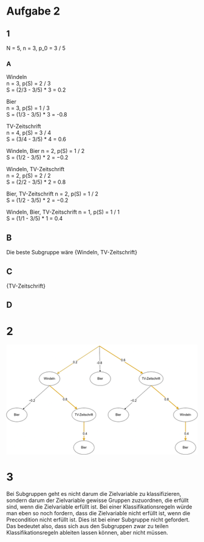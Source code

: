 # Aufgabe 2

## 1
N = 5, n = 3, p_0 = 3 / 5

### A
Windeln  
n = 3, p(S) = 2 / 3  
S = (2/3 - 3/5) * 3 = 0.2  

Bier  
n = 3, p(S) = 1 / 3  
S = (1/3 - 3/5) * 3 = -0.8

TV-Zeitschrift  
n = 4, p(S) = 3 / 4  
S = (3/4 - 3/5) * 4 = 0.6  


Windeln, Bier
n = 2, p(S) = 1 / 2  
S = (1/2 - 3/5) * 2 = −0.2  

Windeln, TV-Zeitschrift  
n = 2, p(S) = 2 / 2  
S = (2/2 - 3/5) * 2 = 0.8  

Bier, TV-Zeitschrift
n = 2, p(S) =  1 / 2  
S = (1/2 - 3/5) * 2 = −0.2  


Windeln, Bier, TV-Zeitschrift
n = 1, p(S) = 1 / 1  
S = (1/1 - 3/5) * 1 = 0.4   

## B
Die beste Subgruppe wäre {Windeln, TV-Zeitschrift}

## C
{TV-Zeitschrift}

## D


# 2
![picture 1](_resources/83e816130a3fe7f41a726b30479eef636198716644ef1fbe3522cb67aca28024.png)  


# 3
Bei Subgruppen geht es nicht darum die Zielvariable zu klassifizieren, sondern darum der Zielvariable gewisse Gruppen zuzuordnen, die erfüllt sind, wenn die Zielvariable erfüllt ist.
Bei einer Klassifikationsregeln würde man eben so noch fordern, dass die Zielvariable nicht erfüllt ist, wenn die Precondition nicht erfüllt ist. Dies ist bei einer Subgruppe nicht gefordert.
Das bedeutet also, dass sich aus den Subgruppen zwar zu teilen Klassifikationsregeln ableiten lassen können, aber nicht müssen.